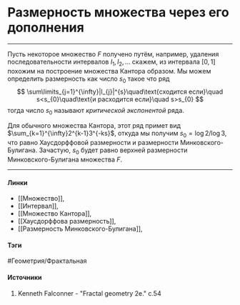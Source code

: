 # Размерность множества через его дополнения
***
Пусть некоторое множество $F$ получено путём, например, удаления последовательности интервалов $I_{1},I_{2},\dots$ скажем, из интервала $[0,1]$ похожим на построение множества Кантора образом. Мы можем определить размерность как число $s_{0}$ такое что ряд
$$
\sum\limits_{j=1}^{\infty}|I_{j}|^{s}\quad\text{сходится если}\quad s<s_{0}\quad\text{и расходится если}\quad s>s_{0}
$$
тогда число $s_{0}$ называют *критической экспонентой* ряда.

Для обычного множества Кантора, этот ряд примет вид $\sum_{k=1}^{\infty}2^{k-1}3^{-ks}$, откуда мы получим $s_{0}=\log2/\log3$, что равно Хаусдорффовой размерности и размерности Минковского-Булигана. Зачастую, $s_{0}$ будет равно верхней размерности Минковского-Булигана множества $F$.
***
#### Линки
 - [[Множество]],
 - [[Интервал]],
 - [[Множество Кантора]],
 - [[Хаусдорффова размерность]],
 - [[Размерность Минковского-Булигана]],
#### Тэги
 #Геометрия/Фрактальная 
#### Источники
1. Kenneth Falconner - "Fractal geometry 2e." c.54